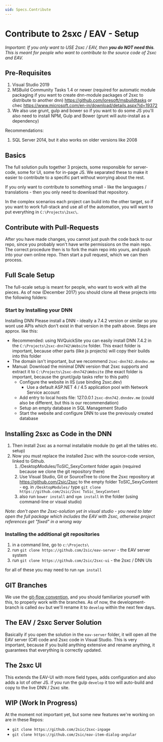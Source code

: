 ```yaml
---
uid: Specs.Contribute
---
```

# Contribute to 2sxc / EAV - Setup

_Important: If you only want to USE 2sxc / EAV, then **you do NOT need this**. This is meant for people who want to contribute to the source code of 2sxc and EAV._

## Pre-Requisites

1. Visual Studio 2019
1. MSBuild Community Tasks 1.4 or newer (required for automatic module packaging if you want to create dnn-module packages of 2sxc to distribute to another dnn) https://github.com/loresoft/msbuildtasks or chec https://www.microsoft.com/en-in/download/details.aspx?id=19372
1. We also use grunt, gulp and bower so if you want to do some JS you'll also need to install NPM, Gulp and Bower (grunt will auto-install as a dependency)

Recommendations:

1. SQL Server 2014, but it also works on older versions like 2008

## Basics

The full solution pulls together 3 projects, some responsible for server-code, some for UI, some for in-page JS. We separated these to make it easier to contribute to a specific part without worrying about the rest. 

If you only want to contribute to something small - like the languages / translations - then you only need to download that repository. 

In the complex scenarios each project can build into the other target, so if you want to work full-stack and use all of the automation, you will want to put everything in `C:\Projects\2sxc\`.

## Contribute with Pull-Requests

After you have made changes, you cannot just push the code back to our repo, since you probably won't have write permissions on the main repo.
The correct procedure then is to fork the main repo into yours, and push into your own online repo. Then start a pull request, which we can then process. 

## Full Scale Setup

The full-scale setup is meant for people, who want to work with all the pieces. As of now (December 2017) you should clone all these projects into the following folders:

### Start by Installing your DNN

Installing DNN Please install a DNN - ideally a 7.4.2 version or similar so you wont use APIs which don't exist in that version in the path above. Steps are approx. like this:

* Recommended: using NVQuickSite you can easily install DNN 7.4.2 in the `C:\Projects\2sxc-dnn742\Website` folder. This exact folder is important, because other parts (like js projects) will copy their builds into this folder
* The domain isn't important, but we recommend `2sxc-dnn742.dnndev.me`
* Manual:  Download the minimal DNN version that 2sxc supports and extract it to `C:\Projects\2sxc-dnn742\Website` (the exact folder is important, because the grunt/gulp tasks refer to this path)
  * Configure the website in IIS (use binding 2sxc.dev)
    * Use a default ASP.NET 4 / 4.5 application pool with Network Service account
  * Add entry to local hosts file: 127.0.0.1 `2sxc-dnn742.dnndev.me` (could also be different, but this is our recommendation)
  * Setup an empty database in SQL Management Studio
  * Start the website and configure DNN to use the previously created database

## Installing 2sxc as Code in the DNN

1. Then install 2sxc as a normal installable module (to get all the tables etc. setup)
1. Now you must replace the installed 2sxc with the source-code version, linked to Github.
    1. /DesktopModules/ToSIC_SexyContent folder again (required because we clone the git repository there)
    1. Use Visual Studio, Git or SourceTree to clone the 2sxc repository at https://github.com/2sic/2sxc to the empty folder ToSIC_SexyContent - eg. in `/DesktopModules/` type `git clone https://github.com/2sic/2sxc ToSic_SexyContent`
    1. also run `bower install` and `npm install` in the folder (using command-line or visual studio)

_Note: don't open the 2sxc-solution yet in visual studio - you need to later open the full package which includes the EAV with 2sxc, otherwise project references get "fixed" in a wrong way_

### Installing the additional git repositories

1. in a command line, go to `c:\Projects\`
1. run `git clone https://github.com/2sic/eav-server` - the EAV server system
1. run `git clone https://github.com/2sic/2sxc-ui` - the 2sxc / DNN UIs

for all of these you may need to run `npm install`

## GIT Branches

We use the [git-flow convention](https://jeffkreeftmeijer.com/git-flow/), and you should familiarize yourself with this, to properly work with the branches. As of now, the development-branch is called `dev` but we'll rename it to `develop` within the next few days.  

## The EAV / 2sxc Server Solution

Basically if you open the solution in the `eav-server` folder, it will open all the EAV server (C#) code and 2sxc code in Visual Studio. This is very important, because if you build anything extensive and rename anything, it guarantees that everything is correctly updated. 

## The 2sxc UI

This extends the EAV-UI with more field types, adds configuration and also adds a lot of other JS. if you run the gulp `develop` it too will auto-build and copy to the live DNN / 2sxc site. 


## WIP (Work In Progress)
At the moment not important yet, but some new features we're working on are in these Repos:

* `git clone https://github.com/2sic/2sxc-inpage`
* `git clone https://github.com/2sic/eav-item-dialog-angular`

